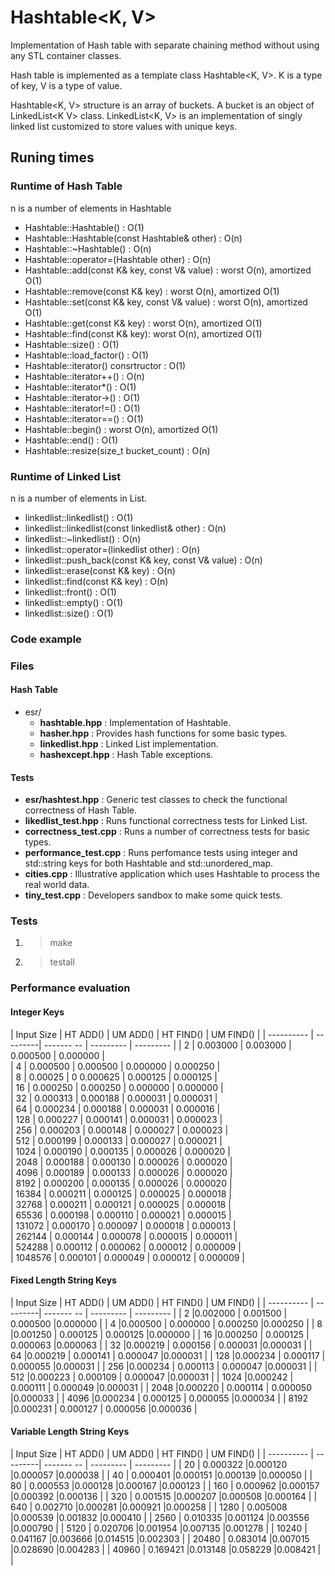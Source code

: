 # Hashtable<K, V> 
Implementation of Hash table with separate chaining method without using
any STL container classes.

Hash table is implemented as a template class Hashtable&lt;K, V>. K is a type of key,
V is a type of value.

Hashtable&lt;K, V> structure is an array of buckets. A bucket is an object of
LinkedList&lt;K V> class. LinkedList&lt;K, V> is an implementation of singly linked
list customized to store values with unique keys.

## Runing times

### Runtime of Hash Table
n is a number of elements in Hashtable
* Hashtable::Hashtable() : O(1)
* Hashtable::Hashtable(const Hashtable& other) : O(n)
* Hashtable::~Hashtable() : O(n)
* Hashtable::operator=(Hashtable other) : O(n)
* Hashtable::add(const K& key, const V& value) : worst O(n), amortized O(1)
* Hashtable::remove(const K& key) : worst O(n), amortized O(1)
* Hashtable::set(const K& key, const V& value) : worst O(n), amortized O(1)
* Hashtable::get(const K& key) : worst O(n), amortized O(1)
* Hashtable::find(const K& key): worst O(n), amortized O(1)
* Hashtable::size() : O(1)
* Hashtable::load_factor() : O(1)
* Hashtable::iterator() consrtructor : O(1)
* Hashtable::iterator++() : O(n)
* Hashtable::iterator*() : O(1)
* Hashtable::iterator->() : O(1)
* Hashtable::iterator!=() : O(1)
* Hashtable::iterator==() : O(1)
* Hashtable::begin() : worst O(n), amortized O(1)
* Hashtable::end() : O(1)
* Hashtable::resize(size_t bucket_count) : O(n)

### Runtime of Linked List
n is a number of elements in List.
* linkedlist::linkedlist() : O(1)
* linkedlist::linkedlist(const linkedlist& other) : O(n)
* linkedlist::~linkedlist() : O(n)
* linkedlist::operator=(linkedlist other) : O(n)
* linkedlist::push_back(const K& key, const V& value) : O(n)
* linkedlist::erase(const K& key) : O(n)
* linkedlist::find(const K& key) : O(n)
* linkedlist::front() : O(1)
* linkedlist::empty() : O(1)
* linkedlist::size() : O(1)

### Code example

### Files
#### Hash Table
* esr/
  * __hashtable.hpp__ : Implementation of Hashtable.
  * __hasher.hpp__ : Provides hash functions for some basic types.
  * __linkedlist.hpp__ : Linked List implementation.
  * __hashexcept.hpp__ : Hash Table exceptions.

#### Tests
* __esr/hashtest.hpp__ : Generic test classes to check the functional correctness of Hash Table.
* __likedlist_test.hpp__ : Runs functional correctness tests for Linked List.
* __correctness_test.cpp__ : Runs a number of correctness tests for basic types.
* __performance_test.cpp__ : Runs perfomance tests using integer and std::string keys for both Hashtable and std::unordered_map.
* __cities.cpp__ : Illustrative application which uses Hashtable to process the real world data.
* __tiny_test.cpp__ : Developers sandbox to make some quick tests.

### Tests
1. > make
2. > testall

### Performance evaluation
#### Integer Keys
| Input Size | HT ADD() | UM ADD()   | HT FIND() | UM FIND() |
| ---------- | ---------| ------- -- | --------- | --------- |
|  2	     | 0.003000	| 0.003000   |  0.000500 |  0.000000 |	       	 
|  4 	     | 0.000500	| 0.000500   |  0.000000 |  0.000250 |		
|  8	     | 0.00025	| 0 0.000625 |  0.000125 |  0.000125 |		
|  16	     | 0.000250 | 0.000250   |  0.000000 |  0.000000 |		
|  32	     | 0.000313 | 0.000188   |  0.000031 |  0.000031 |		
|  64	     | 0.000234 | 0.000188   |  0.000031 |  0.000016 |		
|  128	     | 0.000227 | 0.000141   |  0.000031 |  0.000023 |		
|  256	     | 0.000203 | 0.000148   |  0.000027 |  0.000023 |		
|  512	     | 0.000199 | 0.000133   |  0.000027 |  0.000021 |		
|  1024	     | 0.000190 | 0.000135   |  0.000026 |  0.000020 |		
|  2048	     | 0.000188 | 0.000130   |  0.000026 |  0.000020 |		
|  4096      | 0.000189 | 0.000133   |  0.000026 |  0.000020 |		
|  8192	     | 0.000200 | 0.000135   |  0.000026 |  0.000020 |		
|  16384     | 0.000211 | 0.000125   |  0.000025 |  0.000018 |		
|  32768     | 0.000211 | 0.000121   |  0.000025 |  0.000018 |		
|  65536     | 0.000198 | 0.000110   |  0.000021 |  0.000015 |		
|  131072    | 0.000170 | 0.000097   |  0.000018 |  0.000013 |		
|  262144    | 0.000144 | 0.000078   |  0.000015 |  0.000011 |		
|  524288    | 0.000112 | 0.000062   |  0.000012 |  0.000009 |		
|  1048576   | 0.000101 | 0.000049   |  0.000012 |  0.000009 |		

#### Fixed Length String Keys
| Input Size | HT ADD() | UM ADD()   | HT FIND() | UM FIND() |
| ---------- | ---------| ------- -- | --------- | --------- |
| 2 	     |0.002000 	|  0.001500  | 0.000500  |0.000000   | 
| 4 	     |0.000500 	|  0.000000  | 0.000250  |0.000250   |
| 8 	     |0.001250 	|  0.000125  | 0.000125  |0.000000   |
| 16 	     |0.000250 	|  0.000125  | 0.000063  |0.000063   |
| 32 	     |0.000219 	|  0.000156  | 0.000031  |0.000031   |
| 64 	     |0.000219 	|  0.000141  | 0.000047  |0.000031   |
| 128 	     |0.000234 	|  0.000117  | 0.000055	 |0.000031   |
| 256 	     |0.000234 	|  0.000113  | 0.000047	 |0.000031   |
| 512 	     |0.000223 	|  0.000109  | 0.000047  |0.000031   |
| 1024 	     |0.000242 	|  0.000111  | 0.000049  |0.000031   |
| 2048 	     |0.000220 	|  0.000114  | 0.000050  |0.000033   |
| 4096 	     |0.000234 	|  0.000125  | 0.000055  |0.000034   |
| 8192 	     |0.000231 	|  0.000127  | 0.000056  |0.000036   |

#### Variable Length String Keys
| Input Size | HT ADD() | UM ADD()   | HT FIND() | UM FIND() |
| ---------- | ---------| ------- -- | --------- | --------- |
| 20	     | 0.000322 |0.000120    |0.000057 	 |0.000038   | 
| 40 	     | 0.000401 |0.000151    |0.000139 	 |0.000050   |
| 80 	     | 0.000553 |0.000128    |0.000167 	 |0.000123   |
| 160 	     | 0.000962 |0.000157    |0.000392 	 |0.000136   |
| 320 	     | 0.001515 |0.000207    |0.000508 	 |0.000164   |
| 640 	     | 0.002710 |0.000281    |0.000921 	 |0.000258   |
| 1280 	     | 0.005008 |0.000539    |0.001832 	 |0.000410   |
| 2560 	     | 0.010335 |0.001124    |0.003556 	 |0.000790   |
| 5120 	     | 0.020706 |0.001954    |0.007135 	 |0.001278   |
| 10240      | 0.041167 |0.003666    |0.014515 	 |0.002303   |
| 20480      | 0.083014 |0.007015    |0.028690 	 |0.004283   |
| 40960      | 0.169421 |0.013148    |0.058229 	 |0.008421   |
|